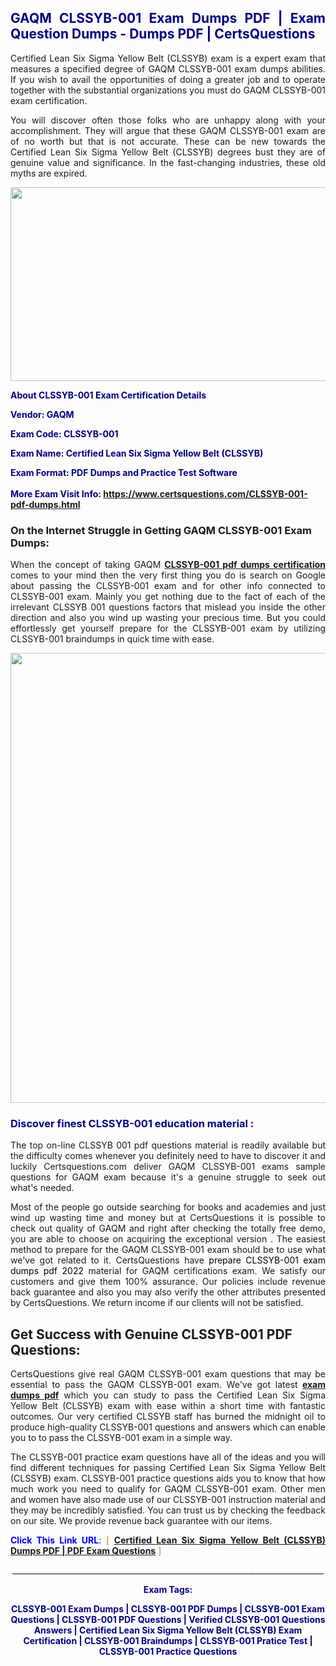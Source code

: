 <h2 style="text-align: justify;"><span style="color: #000080;">GAQM CLSSYB-001 Exam Dumps PDF | Exam Question Dumps - Dumps PDF | CertsQuestions</span></h2>
<p style="text-align: justify;">Certified Lean Six Sigma Yellow Belt (CLSSYB) exam is a expert exam that measures a specified degree of GAQM  CLSSYB-001 exam dumps abilities. If you wish to avail the opportunities of doing a greater job and to operate together with the substantial organizations you must do GAQM CLSSYB-001 exam certification.</p>
<p style="text-align: justify;">You will discover often those folks who are unhappy along with your accomplishment. They will argue that these GAQM  CLSSYB-001 exam are of no worth but that is not accurate. These can be new towards the Certified Lean Six Sigma Yellow Belt (CLSSYB) degrees bust they are of genuine value and significance. In the fast-changing industries, these old myths are expired.</p>
<p><img style="display: block; margin-left: auto; margin-right: auto;" src="https://i.imgur.com/eaP4ae9.png" width="840" height="310" /></p>
<p><span style="color: #000080;"><strong>About CLSSYB-001 Exam Certification Details</strong></span></p>
<p><span style="color: #000080;"><strong>Vendor: GAQM<br /></strong></span></p>
<p><span style="color: #000080;"><strong>Exam Code: CLSSYB-001</strong></span></p>
<p><span style="color: #000080;"><strong>Exam Name: Certified Lean Six Sigma Yellow Belt (CLSSYB)</strong></span></p>
<p><span style="color: #000080;"><strong>Exam Format: PDF Dumps and Practice Test Software<br /><br />More Exam Visit Info: <span style="color: #ff6600;"><a href="https://www.certsquestions.com/CLSSYB-001-pdf-dumps.html">https://www.certsquestions.com/CLSSYB-001-pdf-dumps.html</a></span></strong></span></p>
<h3>On the Internet Struggle in Getting GAQM CLSSYB-001 Exam Dumps:</h3>
<p style="text-align: justify;">When the concept of taking GAQM <a href="https://www.certsquestions.com/CLSSYB-001-pdf-dumps.html"><strong> CLSSYB-001 pdf dumps certification</strong></a> comes to your mind then the very first thing you do is search on Google about passing the CLSSYB-001 exam and for other info connected to CLSSYB-001 exam. Mainly you get nothing due to the fact of each of the irrelevant CLSSYB 001 questions factors that mislead you inside the other direction and also you wind up wasting your precious time. But you could effortlessly get yourself prepare for the CLSSYB-001 exam by utilizing CLSSYB-001 braindumps in quick time with ease.</p>
<p><a href="https://www.certsquestions.com/CLSSYB-001-pdf-dumps.html"><img style="display: block; margin-left: auto; margin-right: auto;" src="https://i.imgur.com/pxhoKQ2.png" width="720" /></a></p>
<h3><span style="color: #000080;">Discover finest  CLSSYB-001 education material :</span></h3>
<p style="text-align: justify;">The top on-line CLSSYB 001 pdf questions material is readily available but the difficulty comes whenever you definitely need to have to discover it and luckily Certsquestions.com deliver GAQM CLSSYB-001 exams sample questions for GAQM  exam because it's a genuine struggle to seek out what's needed.</p>
<p style="text-align: justify;">Most of the people go outside searching for books and academies and just wind up wasting time and money but at CertsQuestions it is possible to check out quality of GAQM  and right after checking the totally free demo, you are able to choose on acquiring the exceptional version . The easiest method to prepare for the GAQM CLSSYB-001 exam should be to use what we've got related to it. CertsQuestions have <span style="color: #000000;">prepare CLSSYB-001 exam dumps pdf 2022</span> material for GAQM certifications exam. We satisfy our customers and give them 100% assurance. Our policies include revenue back guarantee and also you may also verify the other attributes presented by CertsQuestions. We return income if our clients will not be satisfied.</p>
<h2>Get Success with Genuine CLSSYB-001 PDF Questions:</h2>
<p style="text-align: justify;">CertsQuestions give real GAQM CLSSYB-001 exam questions that may be essential to pass the GAQM  CLSSYB-001 exam. We've got latest<strong>&nbsp;<a href="https://www.certsquestions.com/">exam dumps pdf</a></strong>&nbsp;which you can study to pass the Certified Lean Six Sigma Yellow Belt (CLSSYB) exam with ease within a short time with fantastic outcomes. Our very certified CLSSYB staff has burned the midnight oil to produce high-quality CLSSYB-001 questions and answers which can enable you to to pass the CLSSYB-001 exam in a simple way.</p>
<p style="text-align: justify;">The CLSSYB-001 practice exam questions have all of the ideas and you will find different techniques for passing Certified Lean Six Sigma Yellow Belt (CLSSYB) exam. CLSSYB-001 practice questions aids you to know that how much work you need to qualify for GAQM  CLSSYB-001 exam. Other men and women have also made use of our CLSSYB-001 instruction material and they may be incredibly satisfied. You can trust us by checking the feedback on our site. We provide revenue back guarantee with our items.</p>
<p style="text-align: justify;"><span style="color: #0000ff;"><strong>Click This Link URL</strong>:</span> <span style="color: #ff6600;">[ <strong><a href="https://www.certsquestions.com/clssyb-certification.html">Certified Lean Six Sigma Yellow Belt (CLSSYB) Dumps PDF | PDF Exam Questions</a></strong> ]</span></p>
<p style="text-align: center;">______________________________________________________________________________</p>
<p style="text-align: center;"><span style="color: #000080;"><strong>Exam Tags:</strong></span></p>
<p style="text-align: center;"><span style="color: #000080;"><strong>CLSSYB-001 Exam Dumps | CLSSYB-001 PDF Dumps | CLSSYB-001 Exam Questions | CLSSYB-001 PDF Questions | Verified CLSSYB-001 Questions Answers | Certified Lean Six Sigma Yellow Belt (CLSSYB) Exam Certification | CLSSYB-001 Braindumps | CLSSYB-001 Pratice Test | CLSSYB-001 Practice Questions</strong></span></p>
